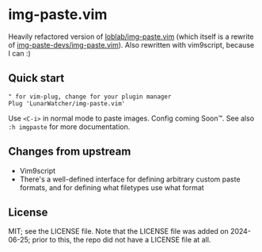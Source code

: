 # img-paste.vim

Heavily refactored version of [loblab/img-paste.vim](https://github.com/loblab/img-paste.vim) (which itself is a rewrite of [img-paste-devs/img-paste.vim](https://github.com/img-paste-devs/img-paste.vim)). Also rewritten with vim9script, because I can :)

## Quick start

```vim
" for vim-plug, change for your plugin manager
Plug 'LunarWatcher/img-paste.vim'
```

Use `<C-i>` in normal mode to paste images. Config coming Soon:tm:. See also `:h imgpaste` for more documentation.

## Changes from upstream
* Vim9script
* There's a well-defined interface for defining arbitrary custom paste formats, and for defining what filetypes use what format

## License 

MIT; see the LICENSE file. Note that the LICENSE file was added on 2024-06-25; prior to this, the repo did not have a LICENSE file at all.
